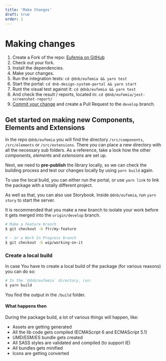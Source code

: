 ```yaml
---
title: 'Make Changes'
draft: true
order: 1
---
```


# Making changes

1. Create a Fork of the repo: [Eufemia on GitHub](https://github.com/dnbexperience/eufemia)
1. Check out your fork.
1. Install the dependencies.
1. Make your changes.
1. Run the integration tests: `cd @dnb/eufemia && yarn test`
1. Start the portal: `cd dnb-design-system-portal && yarn start`
1. Runt the visual test against it: `cd @dnb/eufemia && yarn test`
1. And check the result / reports, located in: `cd @dnb/eufemia/jest-screenshot-report/`
1. [Commit your change](/uilib/development/commit) and create a Pull Request to the `develop` branch.

## Get started on making new Components, Elements and Extensions

In the repo `@dnb/eufemia` you will find the directory `/src/components`, `/src/elements` or `/src/extensions`. There you can place a new directory with all the necessary sub folders. As a reference, take a look how the other _components_, _elements_ and _extensions_ are set up.

Next, we need to **pre-publish** the library locally, so we can check the building process and test our changes locally by using `yarn build` again.

To use the local build, you can either run the portal, or use `yarn link` to link the package with a totally different project.

As well as that, you can also use Storybook. Inside `@dnb/eufemia`, run `yarn story` to start the server.

It is recommended that you make a new branch to isolate your work before it gets merged into the `origin/develop` branch.

```bash
# Make a Feature branch
$ git checkout -b ftr/my-feature

# - or a Work In Progress branch
$ git checkout -b wip/working-on-it
```

### Create a local build

In case You have to create a local build of the package (for various reasons) you can do so:

```bash
# In the `@dnb/eufemia` directory, run:
$ yarn build
```

You find the output in the `/build` folder.

#### What happens then

During the package build, a lot of various things will happen, like:

- Assets are getting generated
- All the lib code gets compiled (ECMAScript 6 and ECMAScript 5.1)
- UMD/ESM/ES bundle gets created
- All SASS styles are validated and compiled (to support IE)
- All bundles gets minified
- Icons are getting converted

